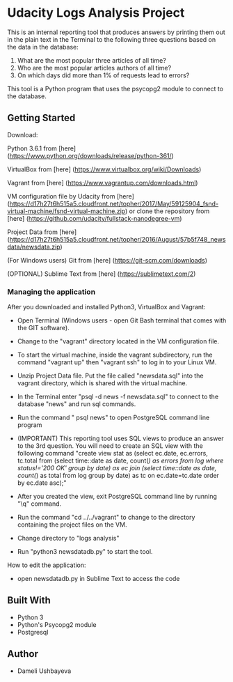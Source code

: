 # Udacity Logs Analysis Project
This is an internal reporting tool that produces answers by printing them out in the plain text in the Terminal to the following three questions based on the data in the database:

1) What are the most popular three articles of all time? 
2) Who are the most popular articles authors of all time? 
3) On which days did more than 1% of requests lead to errors? 

This tool is a Python program that uses the psycopg2 module to connect to the database. 

## Getting Started

Download:

Python 3.6.1 from [here] (https://www.python.org/downloads/release/python-361/)

VirtualBox from [here] (https://www.virtualbox.org/wiki/Downloads)

Vagrant from [here] (https://www.vagrantup.com/downloads.html)

VM configuration file by Udacity from [here] (https://d17h27t6h515a5.cloudfront.net/topher/2017/May/59125904_fsnd-virtual-machine/fsnd-virtual-machine.zip) or clone the repository from [here] (https://github.com/udacity/fullstack-nanodegree-vm)

Project Data from [here] (https://d17h27t6h515a5.cloudfront.net/topher/2016/August/57b5f748_newsdata/newsdata.zip)

(For Windows users) Git from [here] (https://git-scm.com/downloads)

(OPTIONAL) Sublime Text from [here] (https://sublimetext.com/2)

### Managing the application

After you downloaded and installed Python3, VirtualBox and Vagrant:

* Open Terminal (Windows users - open Git Bash terminal that comes with the GIT software).

* Change to the "vagrant" directory located in the VM configuration file. 

* To start the virtual machine, inside the vagrant subdirectory, run the command "vagrant up" then "vagrant ssh" to log in to your Linux VM. 

* Unzip Project Data file. Put the file called "newsdata.sql" into the vagrant directory, which is shared with the virtual machine. 

* In the Terminal enter "psql -d news -f newsdata.sql" to connect to the database "news" and run sql commands. 

* Run the command " psql news" to open PostgreSQL command line program 

* (IMPORTANT) This reporting tool uses SQL views to produce an answer to the 3rd question. You will need to create an SQL view with the following command "create view stat as (select ec.date, ec.errors, tc.total from (select time::date as date, count(*) as errors from log where status!='200 OK' group by date) as ec join (select time::date as date, count(*) as total from log group by date) as tc on ec.date=tc.date order by ec.date asc);" 

* After you created the view, exit PostgreSQL command line by running "\q" command.

* Run the command "cd ../../vagrant" to change to the directory containing the project files on the VM. 

* Change directory to "logs analysis"

* Run "python3 newsdatadb.py" to start the tool.  

How to edit the application: 

* open newsdatadb.py in Sublime Text to access the code 

## Built With

* Python 3 
* Python's Psycopg2 module
* Postgresql 

## Author

* Dameli Ushbayeva


